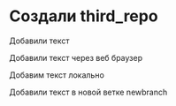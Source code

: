 # Создали third_repo

Добавили текст

Добавили текст через веб браузер


Добавим текст локально

Добавили текст в новой ветке newbranch